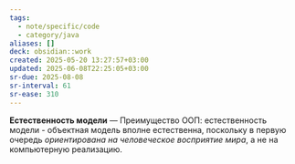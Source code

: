 ```yaml
---
tags:
  - note/specific/code
  - category/java
aliases: []
deck: obsidian::work
created: 2025-05-20 13:27:57+03:00
updated: 2025-06-08T22:25:05+03:00
sr-due: 2025-08-08
sr-interval: 61
sr-ease: 310
---
```


**Естественность модели**
—
Преимущество ООП: естественность модели - объектная модель вполне естественна, поскольку в первую очередь *ориентирована на человеческое восприятие мира*, а не на компьютерную реализацию.
